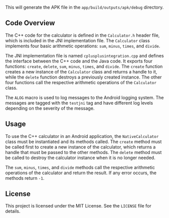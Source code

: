 
This will generate the APK file in the `app/build/outputs/apk/debug` directory.

## Code Overview

The C++ code for the calculator is defined in the `Calculator.h` header file, which is included in the JNI implementation file. The `Calculator` class implements four basic arithmetic operations: `sum`, `minus`, `times`, and `divide`.

The JNI implementation file is named `cplusplusintegration.cpp` and defines the interface between the C++ code and the Java code. It exports four functions: `create`, `delete`, `sum`, `minus`, `times`, and `divide`. The `create` function creates a new instance of the `Calculator` class and returns a handle to it, while the `delete` function destroys a previously created instance. The other four functions call the respective arithmetic operations of the `Calculator` class.

The `ALOG` macro is used to log messages to the Android logging system. The messages are tagged with the `testjni` tag and have different log levels depending on the severity of the message.

## Usage

To use the C++ calculator in an Android application, the `NativeCalculator` class must be instantiated and its methods called. The `create` method must be called first to create a new instance of the calculator, which returns a handle that must be passed to the other methods. The `delete` method must be called to destroy the calculator instance when it is no longer needed.

The `sum`, `minus`, `times`, and `divide` methods call the respective arithmetic operations of the calculator and return the result. If any error occurs, the methods return `-1`.

## License

This project is licensed under the MIT License. See the `LICENSE` file for details.
